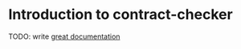 # Introduction to contract-checker

TODO: write [great documentation](http://jacobian.org/writing/what-to-write/)
